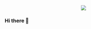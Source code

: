 <h1 align="center">
  <img src="https://github.com/zenox31470/zenox31470/blob/e979a878d46bf55d45423fb6c70ac666db9e3c88/img/name.svg"/>
</h1>

### Hi there 👋

<!--
**zenox31470/zenox31470** is a ✨ _special_ ✨ repository because its `README.md` (this file) appears on your GitHub profile.

Here are some ideas to get you started:

- 🔭 I’m currently working on ...
- 🌱 I’m currently learning ...
- 👯 I’m looking to collaborate on ...
- 🤔 I’m looking for help with ...
- 💬 Ask me about ...
- 📫 How to reach me: ...
- 😄 Pronouns: ...
- ⚡ Fun fact: ...
-->
